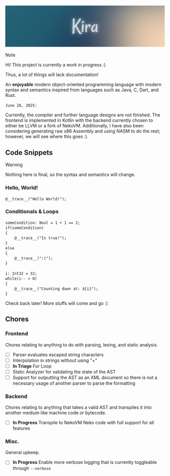 ![Kira](./public/kira_header_small.png)

> [!NOTE]
> Hi! This project is currently a work in progress :)
>
> Thus, a lot of things will lack documentation!

An **enjoyable** modern object-oriented programming language with modern syntax and semantics inspired from languages
such as Java, C, Dart, and Rust.

`June 28, 2025:`

Currently, the compiler and further language designs are not finished. The frontend is implemented in Kotlin with the
backend currently chosen to either be LLVM or a fork of NekoVM. Additionally, I have also been considering generating
raw x86 Assembly and using NASM to do the rest; however, we will see where this goes :).

## Code Snippets

> [!WARNING]
> Nothing here is final, so the syntax and semantics will change.

### Hello, World!

```
@__trace__("Hello World!");
```

### Conditionals & Loops

```
someCondition: Bool = 1 + 1 == 2;
if(someCondition)
{
    @__trace__("Is true!");
}
else
{
    @__trace__(":(");
}

i: Int32 = 32;
while(i-- > 0)
{
    @__trace__("Counting down at: ${i}");
}
```

Check back later! More stuffs will come and go :)

## Chores

### Frontend

Chores relating to anything to do with parsing, lexing, and static analysis.

- [ ] Parser evaluates escaped string characters
- [ ] Interpolation in strings without using "+"
- [ ] **In Triage** For Loop
- [ ] Static Analyzer for validating the state of the AST
- [ ] Support for outputting the AST as an XML document so there is not a necessary usage of another parser to parse the
  formatting

### Backend

Chores relating to anything that takes a valid AST and transpiles it into another medium like machine code or bytecode.

- [ ] **In Progress** Transpile to NekoVM Neko code with full support for all features

### Misc.

General upkeep.

- [ ] **In Progress** Enable more verbose logging that is currently toggleable through `--verbose`


